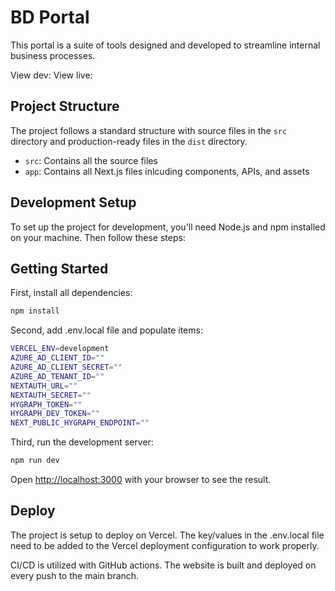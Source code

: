 # BD Portal

This portal is a suite of tools designed and developed to streamline internal business processes. 

View dev: []()
View live: []()

## Project Structure

The project follows a standard structure with source files in the `src` directory and production-ready files in the `dist` directory.

- `src`: Contains all the source files
- `app`: Contains all Next.js files inlcuding components, APIs, and assets

## Development Setup

To set up the project for development, you'll need Node.js and npm installed on your machine. Then follow these steps:

## Getting Started

First, install all dependencies:

```bash
npm install
```

Second, add .env.local file and populate items:

```bash
VERCEL_ENV=development
AZURE_AD_CLIENT_ID=""
AZURE_AD_CLIENT_SECRET=""
AZURE_AD_TENANT_ID=""
NEXTAUTH_URL=""
NEXTAUTH_SECRET=""
HYGRAPH_TOKEN=""
HYGRAPH_DEV_TOKEN=""
NEXT_PUBLIC_HYGRAPH_ENDPOINT=""
```

Third, run the development server:

```bash
npm run dev
```

Open [http://localhost:3000](http://localhost:3000) with your browser to see the result.


## Deploy 

The project is setup to deploy on Vercel. The key/values in the .env.local file need to be added to the Vercel deployment configuration to work properly. 

CI/CD is utilized with GitHub actions. The website is built and deployed on every push to the main branch. 